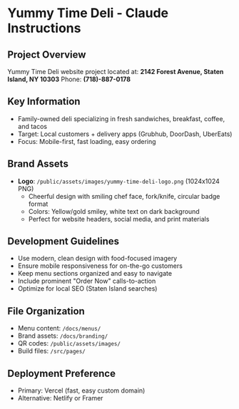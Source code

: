 # Yummy Time Deli - Claude Instructions

## Project Overview
Yummy Time Deli website project located at:
**2142 Forest Avenue, Staten Island, NY 10303**
Phone: **(718)-887-0178**

## Key Information
- Family-owned deli specializing in fresh sandwiches, breakfast, coffee, and tacos
- Target: Local customers + delivery apps (Grubhub, DoorDash, UberEats)
- Focus: Mobile-first, fast loading, easy ordering

## Brand Assets
- **Logo**: `/public/assets/images/yummy-time-deli-logo.png` (1024x1024 PNG)
  - Cheerful design with smiling chef face, fork/knife, circular badge format
  - Colors: Yellow/gold smiley, white text on dark background
  - Perfect for website headers, social media, and print materials

## Development Guidelines
- Use modern, clean design with food-focused imagery
- Ensure mobile responsiveness for on-the-go customers
- Keep menu sections organized and easy to navigate
- Include prominent "Order Now" calls-to-action
- Optimize for local SEO (Staten Island searches)

## File Organization
- Menu content: `/docs/menus/`
- Brand assets: `/docs/branding/`
- QR codes: `/public/assets/images/`
- Build files: `/src/pages/`

## Deployment Preference
- Primary: Vercel (fast, easy custom domain)
- Alternative: Netlify or Framer